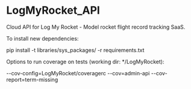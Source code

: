 # LogMyRocket_API
Cloud API for Log My Rocket - Model rocket flight record tracking SaaS.

To install new dependencies:

pip install -t libraries/sys_packages/ -r requirements.txt

Options to run coverage on tests (working dir: */LogMyRocket):

--cov-config=LogMyRocket/coveragerc   --cov=admin-api --cov-report=term-missing